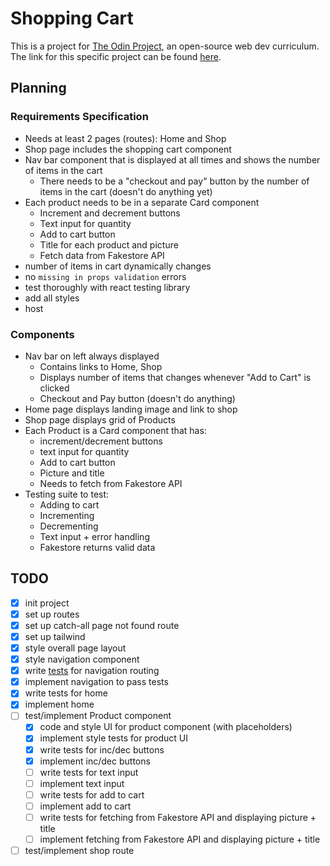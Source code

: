 # Shopping Cart

This is a project for [The Odin Project](https://www.theodinproject.com/), an
open-source web dev curriculum. The link for this specific project can be
found [here](https://www.theodinproject.com/lessons/node-path-react-new-shopping-cart).

## Planning

### Requirements Specification

- Needs at least 2 pages (routes): Home and Shop
- Shop page includes the shopping cart component
- Nav bar component that is displayed at all times and shows the number of items in the cart
  - There needs to be a "checkout and pay" button by the number of items in the cart (doesn't do anything yet)
- Each product needs to be in a separate Card component
  - Increment and decrement buttons
  - Text input for quantity
  - Add to cart button
  - Title for each product and picture
  - Fetch data from Fakestore API
- number of items in cart dynamically changes
- no `missing in props validation` errors
- test thoroughly with react testing library
- add all styles
- host

### Components

- Nav bar on left always displayed
  - Contains links to Home, Shop
  - Displays number of items that changes whenever "Add to Cart" is clicked
  - Checkout and Pay button (doesn't do anything)
- Home page displays landing image and link to shop
- Shop page displays grid of Products
- Each Product is a Card component that has:
  - increment/decrement buttons
  - text input for quantity
  - Add to cart button
  - Picture and title
  - Needs to fetch from Fakestore API
- Testing suite to test:
  - Adding to cart
  - Incrementing
  - Decrementing
  - Text input + error handling
  - Fakestore returns valid data

## TODO

- [x] init project
- [x] set up routes
- [x] set up catch-all page not found route
- [x] set up tailwind
- [x] style overall page layout
- [x] style navigation component
- [x] write [tests](https://reactrouter.com/start/framework/testing) for navigation routing
- [x] implement navigation to pass tests
- [x] write tests for home
- [x] implement home
- [ ] test/implement Product component
  - [x] code and style UI for product component (with placeholders)
  - [x] implement style tests for product UI
  - [x] write tests for inc/dec buttons
  - [x] implement inc/dec buttons
  - [ ] write tests for text input
  - [ ] implement text input
  - [ ] write tests for add to cart
  - [ ] implement add to cart
  - [ ] write tests for fetching from Fakestore API and displaying picture + title
  - [ ] implement fetching from Fakestore API and displaying picture + title
- [ ] test/implement shop route
